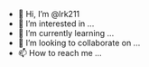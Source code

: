 - 👋 Hi, I’m @lrk211
- 👀 I’m interested in ...
- 🌱 I’m currently learning ...
- 💞️ I’m looking to collaborate on ...
- 📫 How to reach me ...

<!---
lrk211/lrk211 is a ✨ special ✨ repository because its `README.md` (this file) appears on your GitHub profile.
You can click the Preview link to take a look at your changes.
--->
